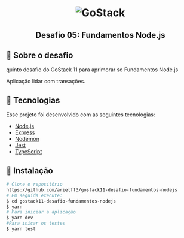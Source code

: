 
<h1 align="center">
  <img src=".github/readmeLogo.png" alt="GoStack">
</h1>

<h2 align="center">Desafio 05: Fundamentos Node.js</h2>


## 🚀 Sobre o desafio

<p>quinto desafio do GoStack 11 para aprimorar so Fundamentos Node.js</p>
<p>Aplicação lidar com transações.</p>

## 🔧 Tecnologias
<p>Esse projeto foi desenvolvido com as seguintes tecnologias:</p>

- [Node.js]()
- [Express]()
- [Nodemon]()
- [Jest]()
- [TypeScript]()

## 💾 Instalação

```bash
# Clone o repositório
https://github.com/arielff3/gostack11-desafio-fundamentos-nodejs
# Em seguida execute:
$ cd gostack11-desafio-fundamentos-nodejs
$ yarn
# Para iniciar a aplicação
$ yarn dev
#Para inicar os testes
$ yarn test
